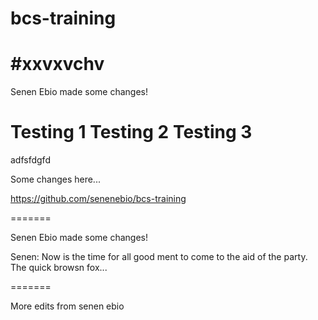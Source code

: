 # bcs-training

#xxvxvchv
=======
Senen Ebio made some changes!

Testing 1
Testing 2 
Testing 3
=======

adfsfdgfd


Some changes here...







https://github.com/senenebio/bcs-training

=======

Senen Ebio made some changes!


Senen: Now is the time for all good ment to come to the aid of the party.
The quick browsn fox...


=======


More edits from senen ebio

